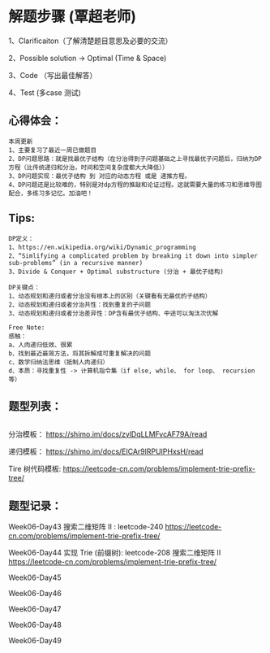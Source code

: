 # 解题步骤 (覃超老师)
1、Clarificaiton（了解清楚题目意思及必要的交流）

2、Possible solution -> Optimal (Time & Space)

3、Code （写出最佳解答）

4、Test (多case 测试)

## 心得体会：

```
本周更新
1、主要复习了最近一周已做题目
2、DP问题思路：就是找最优子结构（在分治得到子问题基础之上寻找最优子问题后，归纳为DP方程（比传统递归和分治，时间和空间复杂度都大大降低））
3、DP问题实现：最优子结构 到 对应的动态方程 或是 递推方程。
4、DP问题还是比较难的，特别是对dp方程的推敲和论证过程。这就需要大量的练习和思维导图配合，多练习多记忆。加油吧！

```

## Tips:

```
DP定义：
1、https://en.wikipedia.org/wiki/Dynamic_programming
2、“Simlifying a complicated problem by breaking it down into simpler sub-problems” (in a recursive manner)
3、Divide & Conquer + Optimal substructure (分治 + 最优子结构)

DP关键点：
1、动态规划和递归或者分治没有根本上的区别（关键看有无最优的子结构）
2、动态规划和递归或者分治共性：找到重复的子问题
3、动态规划和递归或者分治差异性：DP含有最优子结构、中途可以淘汰次优解

Free Note:
感触：
a、人肉递归低效、很累
b、找到最近最简方法，将其拆解成可重复解决的问题
c、数学归纳法思维（抵制人肉递归）
d、本质：寻找重复性 -> 计算机指令集（if else, while、 for loop、 recursion等）

```
## 题型列表：
```

```

分治模板：
https://shimo.im/docs/zvlDqLLMFvcAF79A/read

递归模板：
https://shimo.im/docs/EICAr9lRPUIPHxsH/read

Tire 树代码模板:
https://leetcode-cn.com/problems/implement-trie-prefix-tree/


## 题型记录：
Week06-Day43
搜索二维矩阵 II : leetcode-240
https://leetcode-cn.com/problems/implement-trie-prefix-tree/


Week06-Day44
实现 Trie (前缀树): leetcode-208
搜索二维矩阵 II 
https://leetcode-cn.com/problems/implement-trie-prefix-tree/


Week06-Day45



Week06-Day46



Week06-Day47


Week06-Day48



Week06-Day49







